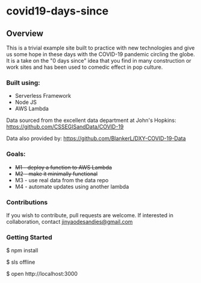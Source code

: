<!--
title: 'covid-19 days since'
description: 'This is a trivial example site built to practice with new technologies and give us some hope in these days with the COVID-19 crisis circling the globe.'
layout: Doc
framework: v1
platform: AWS
language: nodeJS
-->

# covid19-days-since

## Overview
This is a trivial example site built to practice with new technologies and give us some hope in these days with the COVID-19 pandemic circling the globe. It is a take on the "0 days since" idea that you find in many construction or work sites and has been used to comedic effect in pop culture. 

### Built using:
* Serverless Framework
* Node JS
* AWS Lambda

Data sourced from the excellent data department at John's Hopkins: https://github.com/CSSEGISandData/COVID-19

Data also provided by: https://github.com/BlankerL/DXY-COVID-19-Data

### Goals:
* ~~M1 - deploy a function to AWS Lambda~~
* ~~M2 - make it minimally functional~~
* M3 - use real data from the data repo
* M4 - automate updates using another lambda

### Contributions

If you wish to contribute, pull requests are welcome. 
If interested in collaboration, contact jinyaodesandies@gmail.com

### Getting Started

$ npm install

$ sls offline

$ open http://localhost:3000
